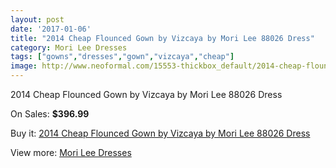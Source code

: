 ```yaml
---
layout: post
date: '2017-01-06'
title: "2014 Cheap Flounced Gown by Vizcaya by Mori Lee 88026 Dress"
category: Mori Lee Dresses
tags: ["gowns","dresses","gown","vizcaya","cheap"]
image: http://www.neoformal.com/15553-thickbox_default/2014-cheap-flounced-gown-by-vizcaya-by-mori-lee-88026-dress.jpg
---
```

2014 Cheap Flounced Gown by Vizcaya by Mori Lee 88026 Dress

On Sales: **$396.99**
<a href="https://www.neoformal.com/en/mori-lee-dresses-2014/5233-2014-cheap-flounced-gown-by-vizcaya-by-mori-lee-88026-dress.html"><amp-img layout="responsive" width="600" height="600" src="//www.neoformal.com/15553-thickbox_default/2014-cheap-flounced-gown-by-vizcaya-by-mori-lee-88026-dress.jpg" alt="2014 Cheap Flounced Gown by Vizcaya by Mori Lee 88026 Dress 0" /></a>
<a href="https://www.neoformal.com/en/mori-lee-dresses-2014/5233-2014-cheap-flounced-gown-by-vizcaya-by-mori-lee-88026-dress.html"><amp-img layout="responsive" width="600" height="600" src="//www.neoformal.com/15554-thickbox_default/2014-cheap-flounced-gown-by-vizcaya-by-mori-lee-88026-dress.jpg" alt="2014 Cheap Flounced Gown by Vizcaya by Mori Lee 88026 Dress 1" /></a>
<a href="https://www.neoformal.com/en/mori-lee-dresses-2014/5233-2014-cheap-flounced-gown-by-vizcaya-by-mori-lee-88026-dress.html"><amp-img layout="responsive" width="600" height="600" src="//www.neoformal.com/15555-thickbox_default/2014-cheap-flounced-gown-by-vizcaya-by-mori-lee-88026-dress.jpg" alt="2014 Cheap Flounced Gown by Vizcaya by Mori Lee 88026 Dress 2" /></a>

Buy it: [2014 Cheap Flounced Gown by Vizcaya by Mori Lee 88026 Dress](https://www.neoformal.com/en/mori-lee-dresses-2014/5233-2014-cheap-flounced-gown-by-vizcaya-by-mori-lee-88026-dress.html "2014 Cheap Flounced Gown by Vizcaya by Mori Lee 88026 Dress")

View more: [Mori Lee Dresses](https://www.neoformal.com/en/62-mori-lee-dresses-2014 "Mori Lee Dresses")